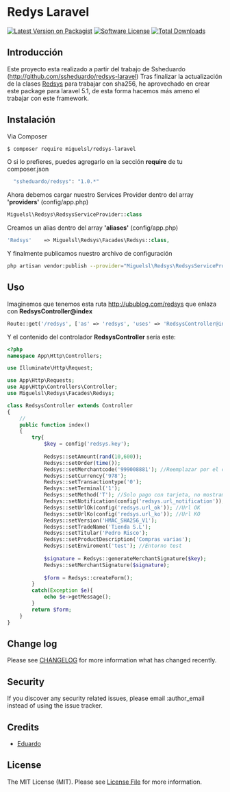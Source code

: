# Redys Laravel

[![Latest Version on Packagist][ico-version]][link-packagist]
[![Software License][ico-license]](LICENSE.md)
[![Total Downloads][ico-downloads]][link-downloads]

## Introducción
Este proyecto esta realizado a partir del trabajo de Ssheduardo (http://github.com/ssheduardo/redsys-laravel)
Tras finalizar la actualización de la clases [Redsys][link-redsys] para trabajar con sha256, he aprovechado en crear este package para laravel 5.1, de esta forma hacemos más ameno el trabajar con este framework.

## Instalación

Via Composer

``` bash
$ composer require miguelsl/redsys-laravel
```

O si lo prefieres, puedes agregarlo en la sección **require** de tu composer.json
```bash
  "ssheduardo/redsys": "1.0.*"
```
Ahora debemos cargar nuestro Services Provider dentro del array **'providers'** (config/app.php)
```php
Miguelsl\Redsys\RedsysServiceProvider::class
```

Creamos un alias dentro del array **'aliases'** (config/app.php)
```php
'Redsys'    => Miguelsl\Redsys\Facades\Redsys::class,
```

Y finalmente publicamos nuestro archivo de configuración
```bash
php artisan vendor:publish --provider="Miguelsl\Redsys\RedsysServiceProvider"
```


## Uso
Imaginemos que tenemos esta ruta http://ubublog.com/redsys que enlaza con **RedsysController@index**

```php
Route::get('/redsys', ['as' => 'redsys', 'uses' => 'RedsysController@index']);
```

Y el contenido del controlador **RedsysController** sería este:
``` php
<?php
namespace App\Http\Controllers;

use Illuminate\Http\Request;

use App\Http\Requests;
use App\Http\Controllers\Controller;
use Miguelsl\Redsys\Facades\Redsys;

class RedsysController extends Controller
{
    //
    public function index()
    {
        try{
            $key = config('redsys.key');
              
            Redsys::setAmount(rand(10,600));
            Redsys::setOrder(time());
            Redsys::setMerchantcode('999008881'); //Reemplazar por el código que proporciona el banco
            Redsys::setCurrency('978');
            Redsys::setTransactiontype('0');
            Redsys::setTerminal('1');
            Redsys::setMethod('T'); //Solo pago con tarjeta, no mostramos iupay
            Redsys::setNotification(config('redsys.url_notification')); //Url de notificacion
            Redsys::setUrlOk(config('redsys.url_ok')); //Url OK
            Redsys::setUrlKo(config('redsys.url_ko')); //Url KO             
            Redsys::setVersion('HMAC_SHA256_V1');
            Redsys::setTradeName('Tienda S.L');
            Redsys::setTitular('Pedro Risco');
            Redsys::setProductDescription('Compras varias');
            Redsys::setEnviroment('test'); //Entorno test
    
            $signature = Redsys::generateMerchantSignature($key);
            Redsys::setMerchantSignature($signature);
    
            $form = Redsys::createForm();
        }
        catch(Exception $e){
            echo $e->getMessage();
        }
        return $form;
    }
}


```

## Change log

Please see [CHANGELOG](CHANGELOG.md) for more information what has changed recently.


## Security

If you discover any security related issues, please email :author_email instead of using the issue tracker.

## Credits

- [Eduardo][link-author]

## License

The MIT License (MIT). Please see [License File](LICENSE.md) for more information.

[ico-version]: https://img.shields.io/packagist/v/ssheduardo/redsys-laravel.svg?style=flat-square
[ico-license]: https://img.shields.io/badge/license-MIT-brightgreen.svg?style=flat-square
[ico-downloads]: https://img.shields.io/packagist/dt/ssheduardo/redsys-laravel.svg?style=flat-square

[link-packagist]: https://packagist.org/packages/ssheduardo/redsys-laravel
[link-downloads]: https://packagist.org/packages/ssheduardo/redsys-laravel
[link-author]: https://github.com/ssheduardo
[link-contributors]: ../../contributors
[link-redsys]: https://github.com/ssheduardo/sermepa
